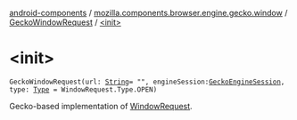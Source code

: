 [android-components](../../index.md) / [mozilla.components.browser.engine.gecko.window](../index.md) / [GeckoWindowRequest](index.md) / [&lt;init&gt;](./-init-.md)

# &lt;init&gt;

`GeckoWindowRequest(url: `[`String`](https://kotlinlang.org/api/latest/jvm/stdlib/kotlin/-string/index.html)` = "", engineSession: `[`GeckoEngineSession`](../../mozilla.components.browser.engine.gecko/-gecko-engine-session/index.md)`, type: `[`Type`](../../mozilla.components.concept.engine.window/-window-request/-type/index.md)` = WindowRequest.Type.OPEN)`

Gecko-based implementation of [WindowRequest](../../mozilla.components.concept.engine.window/-window-request/index.md).


